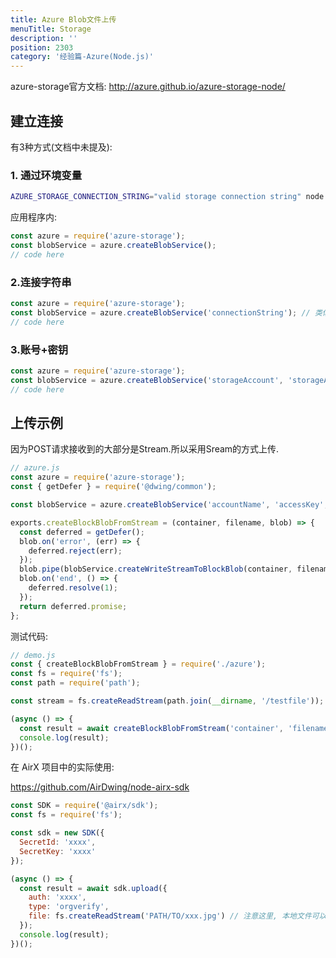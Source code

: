 ```yaml
---
title: Azure Blob文件上传
menuTitle: Storage
description: ''
position: 2303
category: '经验篇-Azure(Node.js)'
---
```


azure-storage官方文档: <http://azure.github.io/azure-storage-node/>

## 建立连接

有3种方式(文档中未提及):

### 1. 通过环境变量

```bash
AZURE_STORAGE_CONNECTION_STRING="valid storage connection string" node app.js
```

应用程序内:

```js
const azure = require('azure-storage');
const blobService = azure.createBlobService();
// code here
```

### 2.连接字符串

```js
const azure = require('azure-storage');
const blobService = azure.createBlobService('connectionString'); // 类似: DefaultEndpointsProtocol=https;AccountName=*****;AccountKey=*****;EndpointSuffix=*****.core.chinacloudapi.cn
// code here
```

### 3.账号+密钥

```js
const azure = require('azure-storage');
const blobService = azure.createBlobService('storageAccount', 'storageAccessKey', 'storageHost');
// code here
```

## 上传示例

因为POST请求接收到的大部分是Stream.所以采用Sream的方式上传.

```js
// azure.js
const azure = require('azure-storage');
const { getDefer } = require('@dwing/common');

const blobService = azure.createBlobService('accountName', 'accessKey', 'host');

exports.createBlockBlobFromStream = (container, filename, blob) => {
  const deferred = getDefer();
  blob.on('error', (err) => {
    deferred.reject(err);
  });
  blob.pipe(blobService.createWriteStreamToBlockBlob(container, filename));
  blob.on('end', () => {
    deferred.resolve(1);
  });
  return deferred.promise;
};
```

测试代码:

```js
// demo.js
const { createBlockBlobFromStream } = require('./azure');
const fs = require('fs');
const path = require('path');

const stream = fs.createReadStream(path.join(__dirname, '/testfile'));

(async () => {
  const result = await createBlockBlobFromStream('container', 'filename', stream);
  console.log(result);
})();
```

在 AirX 项目中的实际使用:

<https://github.com/AirDwing/node-airx-sdk>

```js
const SDK = require('@airx/sdk');
const fs = require('fs');

const sdk = new SDK({
  SecretId: 'xxxx',
  SecretKey: 'xxxx'
});

(async () => {
  const result = await sdk.upload({
    auth: 'xxxx',
    type: 'orgverify',
    file: fs.createReadStream('PATH/TO/xxx.jpg') // 注意这里, 本地文件可以用 path.join 拼装地址,或者直接用Stream
  });
  console.log(result);
})();
```
